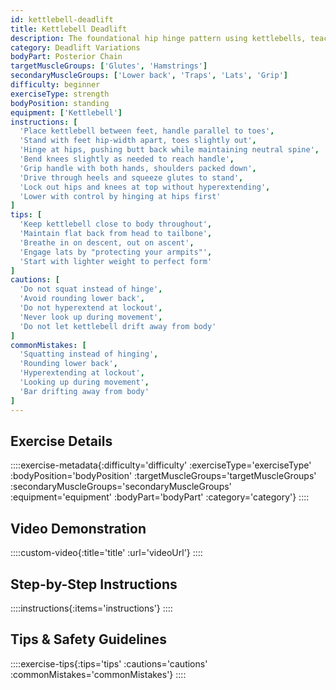 ```yaml
---
id: kettlebell-deadlift
title: Kettlebell Deadlift
description: The foundational hip hinge pattern using kettlebells, teaching proper posterior chain engagement while building strength in the hamstrings, glutes, and back with less range of motion than barbell deadlifts due to the kettlebell's shape.
category: Deadlift Variations
bodyPart: Posterior Chain
targetMuscleGroups: ['Glutes', 'Hamstrings']
secondaryMuscleGroups: ['Lower back', 'Traps', 'Lats', 'Grip']
difficulty: beginner
exerciseType: strength
bodyPosition: standing
equipment: ['Kettlebell']
instructions: [
  'Place kettlebell between feet, handle parallel to toes',
  'Stand with feet hip-width apart, toes slightly out',
  'Hinge at hips, pushing butt back while maintaining neutral spine',
  'Bend knees slightly as needed to reach handle',
  'Grip handle with both hands, shoulders packed down',
  'Drive through heels and squeeze glutes to stand',
  'Lock out hips and knees at top without hyperextending',
  'Lower with control by hinging at hips first'
]
tips: [
  'Keep kettlebell close to body throughout',
  'Maintain flat back from head to tailbone',
  'Breathe in on descent, out on ascent',
  'Engage lats by "protecting your armpits"',
  'Start with lighter weight to perfect form'
]
cautions: [
  'Do not squat instead of hinge',
  'Avoid rounding lower back',
  'Do not hyperextend at lockout',
  'Never look up during movement',
  'Do not let kettlebell drift away from body'
]
commonMistakes: [
  'Squatting instead of hinging',
  'Rounding lower back',
  'Hyperextending at lockout',
  'Looking up during movement',
  'Bar drifting away from body'
]
---
```


## Exercise Details

::::exercise-metadata{:difficulty='difficulty' :exerciseType='exerciseType' :bodyPosition='bodyPosition' :targetMuscleGroups='targetMuscleGroups' :secondaryMuscleGroups='secondaryMuscleGroups' :equipment='equipment' :bodyPart='bodyPart' :category='category'}
::::

## Video Demonstration

::::custom-video{:title='title' :url='videoUrl'}
::::

## Step-by-Step Instructions

::::instructions{:items='instructions'}
::::

## Tips & Safety Guidelines

::::exercise-tips{:tips='tips' :cautions='cautions' :commonMistakes='commonMistakes'}
::::
